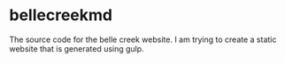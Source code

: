 # bellecreekmd
The source code for the belle creek website. I am trying to create a static website that is generated using gulp.

